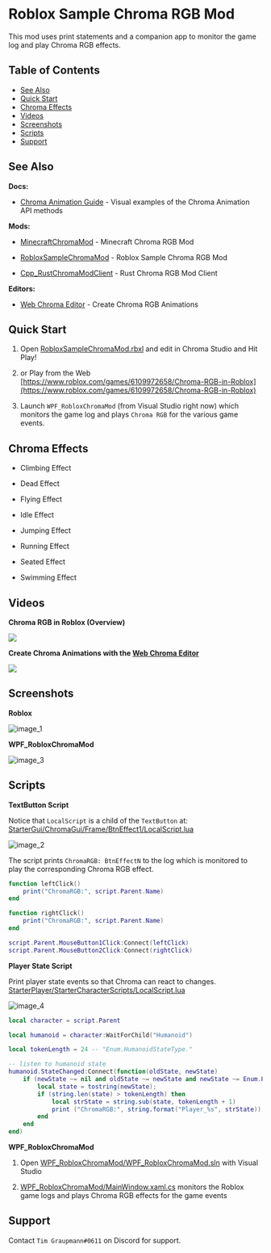 # Roblox Sample Chroma RGB Mod

This mod uses print statements and a companion app to monitor the game log and play Chroma RGB effects.


## Table of Contents

* [See Also](#see-also)
* [Quick Start](#quick-start)
* [Chroma Effects](#chroma-effects)
* [Videos](#videos)
* [Screenshots](#screenshots)
* [Scripts](#scripts)
* [Support](#support)


## See Also

**Docs:**

- [Chroma Animation Guide](http://chroma.razer.com/ChromaGuide/) - Visual examples of the Chroma Animation API methods

**Mods:**

- [MinecraftChromaMod](https://github.com/tgraupmann/MinecraftChromaMod) - Minecraft Chroma RGB Mod

- [RobloxSampleChromaMod](https://github.com/tgraupmann/RobloxSampleChromaMod) - Roblox Sample Chroma RGB Mod

- [Cpp_RustChromaModClient](https://github.com/tgraupmann/Cpp_RustChromaModClient) - Rust Chroma RGB Mod Client


**Editors:**

- [Web Chroma Editor](https://chroma.razer.com/ChromaEditor/) - Create Chroma RGB Animations


## Quick Start ##

1. Open [RobloxSampleChromaMod.rbxl](RobloxSampleChromaMod.rbxl) and edit in Chroma Studio and Hit Play!

2. or Play from the Web [https://www.roblox.com/games/6109972658/Chroma-RGB-in-Roblox](https://www.roblox.com/games/6109972658/Chroma-RGB-in-Roblox)

3. Launch `WPF_RobloxChromaMod` (from Visual Studio right now) which monitors the game log and plays `Chroma RGB` for the various game events.


## Chroma Effects ##

* Climbing Effect

* Dead Effect

* Flying Effect

* Idle Effect

* Jumping Effect

* Running Effect

* Seated Effect

* Swimming Effect


## Videos ##


**Chroma RGB in Roblox (Overview)**

<a target="_blank" href="https://youtu.be/AI5I4I07aW8"><img src="https://img.youtube.com/vi/AI5I4I07aW8/0.jpg"></a>


**Create Chroma Animations with the [Web Chroma Editor](https://chroma.razer.com/ChromaEditor/)**

<a target="_blank" href="https://youtu.be/ZVX3DNW2gIM"><img src="https://img.youtube.com/vi/ZVX3DNW2gIM/0.jpg"></a>


## Screenshots ##

**Roblox**

![image_1](images/image_1.png)

**WPF_RobloxChromaMod**

![image_3](images/image_3.png)


## Scripts ##


**TextButton Script**

Notice that `LocalScript` is a child of the `TextButton` at: [StarterGui/ChromaGui/Frame/BtnEffect1/LocalScript.lua](StarterGui/ChromaGui/Frame/BtnEffect1/LocalScript.lua)

![image_2](images/image_2.png)

The script prints `ChromaRGB: BtnEffectN` to the log which is monitored to play the corresponding Chroma RGB effect.

```lua
function leftClick()
	print("ChromaRGB:", script.Parent.Name)
end

function rightClick()
	print("ChromaRGB:", script.Parent.Name)
end

script.Parent.MouseButton1Click:Connect(leftClick)
script.Parent.MouseButton2Click:Connect(rightClick)
```


**Player State Script**

Print player state events so that Chroma can react to changes. [StarterPlayer/StarterCharacterScripts/LocalScript.lua](StarterPlayer/StarterCharacterScripts/LocalScript.lua)

![image_4](images/image_4.png)

```lua
local character = script.Parent

local humanoid = character:WaitForChild("Humanoid")

local tokenLength = 24 -- "Enum.HumanoidStateType."

-- listen to humanoid state
humanoid.StateChanged:Connect(function(oldState, newState)
	if (newState ~= nil and oldState ~= newState and newState ~= Enum.HumanoidStateType.None) then
		local state = tostring(newState);
		if (string.len(state) > tokenLength) then
			local strState = string.sub(state, tokenLength + 1)
			print ("ChromaRGB:", string.format("Player_%s", strState));
		end
	end
end)
```


**WPF_RobloxChromaMod**

1. Open [WPF_RobloxChromaMod/WPF_RobloxChromaMod.sln](WPF_RobloxChromaMod/WPF_RobloxChromaMod.sln) with Visual Studio

2. [WPF_RobloxChromaMod/MainWindow.xaml.cs](WPF_RobloxChromaMod/MainWindow.xaml.cs) monitors the Roblox game logs and plays Chroma RGB effects for the game events


## Support

Contact `Tim Graupmann#0611` on Discord for support.
